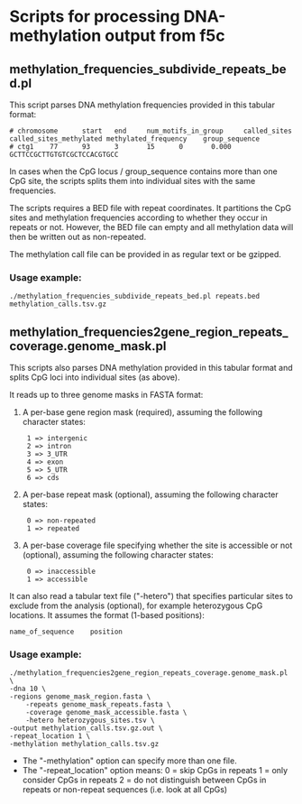 # Scripts for processing DNA-methylation output from f5c

## methylation_frequencies_subdivide_repeats_bed.pl

This script parses DNA methylation frequencies provided in this tabular format:

    # chromosome      start   end     num_motifs_in_group     called_sites    called_sites_methylated methylated_frequency    group_sequence
    # ctg1    77      93      3       15      0       0.000   GCTTCCGCTTGTGTCGCTCCACGTGCC

In cases when the CpG locus / group_sequence contains more than one CpG site, the scripts splits them into individual sites with the same frequencies.

The scripts requires a BED file with repeat coordinates. It partitions the CpG sites and methylation frequencies according to whether they occur in repeats or not. However, the BED file can empty and all methylation data will then be written out as non-repeated.

The methylation call file can be provided in as regular text or be gzipped.

### Usage example:

    ./methylation_frequencies_subdivide_repeats_bed.pl repeats.bed methylation_calls.tsv.gz


## methylation_frequencies2gene_region_repeats_coverage.genome_mask.pl

This scripts also parses DNA methylation provided in this tabular format and splits CpG loci into individual sites (as above).

It reads up to three genome masks in FASTA format:

1. A per-base gene region mask (required), assuming the following character states:
        
        1 => intergenic
        2 => intron
        3 => 3_UTR
        4 => exon
        5 => 5_UTR
        6 => cds

2. A per-base repeat mask (optional), assuming the following character states:

        0 => non-repeated
        1 => repeated

3. A per-base coverage file specifying whether the site is accessible or not (optional), assuming the following character states:
    
        0 => inaccessible
        1 => accessible
    
It can also read a tabular text file ("-hetero") that specifies particular sites to exclude from the analysis (optional), for example heterozygous CpG locations. It assumes the format (1-based positions):
    
    name_of_sequence    position

### Usage example:

    ./methylation_frequencies2gene_region_repeats_coverage.genome_mask.pl \
	-dna 10 \
	-regions genome_mask_region.fasta \
        -repeats genome_mask_repeats.fasta \
        -coverage genome_mask_accessible.fasta \
        -hetero heterozygous_sites.tsv \
	-output methylation_calls.tsv.gz.out \
	-repeat_location 1 \
	-methylation methylation_calls.tsv.gz
        
* The "-methylation" option can specify more than one file.
* The "-repeat_location" option means:
    0 = skip CpGs in repeats
    1 = only consider CpGs in repeats
    2 = do not distinguish between CpGs in repeats or non-repeat sequences (i.e. look at all CpGs)

